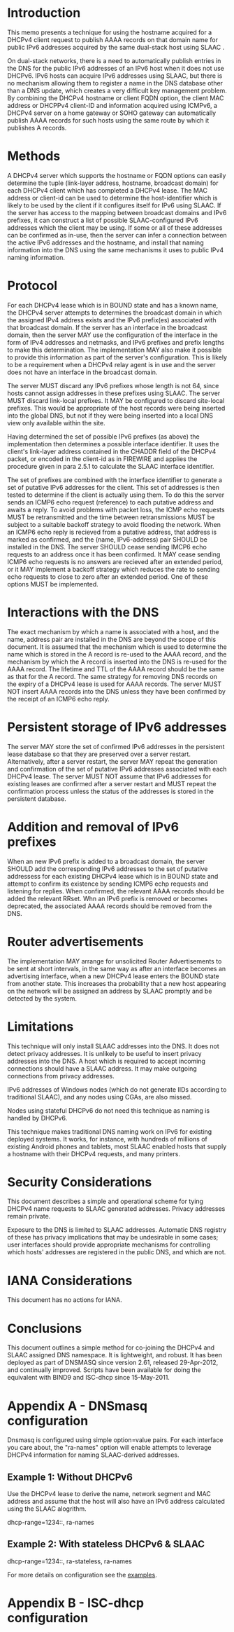 # Introduction

This memo presents a technique for using the hostname acquired for a
DHCPv4 [](#RFC2131) client request to publish AAAA records [](#RFC3596) on that domain name for
public IPv6 addresses acquired by the same dual-stack host using
SLAAC [](#RFC4862).

On dual-stack networks, there is a need to automatically publish
entries in the DNS for the public IPv6 addresses of an IPv6 host when
it does not use DHCPv6.  IPv6 hosts can acquire IPv6 addresses using
SLAAC, but there is no mechanism allowing them to register a name in
the DNS database other than a DNS update, which creates a very
difficult key management problem.  By combining the DHCPv4 hostname or
client FQDN option, the client MAC address or DHCPPv4 client-ID and  information 
acquired using ICMPv6, a DHCPv4 server on a home gateway or SOHO gateway can
automatically publish AAAA records for such hosts using the same route by which 
it publishes A records.

<?rfc toc="yes"?>
<?rfc symrefs="yes"?>
<?rfc sortrefs="yes"?>
<?rfc subcompact="no"?>
<?rfc compact="yes"?>
<?rfc comments="yes"?>

# Methods

A DHCPv4 server which supports the hostname or FQDN options can easily determine 
the tuple (link-layer address, hostname, broadcast domain) for each DHCPv4 client which has 
completed a DHCPv4 lease. The MAC address or client-id can be used to determine the
host-identifier which is likely to be used by the client if it configures itself 
for IPv6 using SLAAC. If the server has access to the mapping between broadcast domains and 
IPv6 prefixes, it can construct a list of possible SLAAC-configured IPv6 addresses which the 
client may be using. If some or all of these addresses can be confirmed as in-use, then the 
server can infer a connection between the active IPv6 addresses and the hostname, and 
install that naming information into the DNS using the same mechanisms it uses to public 
IPv4 naming information.

# Protocol

For each DHCPv4 lease which is in BOUND state and has a known name, the DHCPv4 server 
attempts to determines the broadcast domain in which the assigned IPv4 
address exists and the IPv6 prefix(es) associated with that broadcast domain. 
If the server has an interface in the broadcast domain, then the server MAY 
use the configuration of the interface in the form of IPv4 addresses and netmasks, and 
IPv6 prefixes and prefix lengths to make this determination. The implementation
MAY also make it possible to provide this information as part of the server's
configuration. This is likely to be a requirement when a DHCPv4 relay agent is in use and the server
does not have an interface in the broadcast domain. 

The server MUST discard any IPv6 prefixes whose length is not 64,
since hosts cannot assign addresses in these prefixes using SLAAC. The server MUST discard link-local prefixes. It MAY be configured to discard site-local prefixes. This would be appropriate of the host records were being inserted into the global DNS, but not if they were being inserted into a local DNS view only available within the site.

Having determined the set of possible IPv6 prefixes (as above) the implementation then determines
a possible interface identifier. It uses the client's link-layer address contained in the CHADDR field of the DHCPv4 [](#RFC2131)
packet, or encoded in the client-id as in FIREWIRE [](#RFC3146) and applies the procedure
given in [](#RFC4291) para 2.5.1 to calculate the SLAAC interface identifier.

The set of prefixes are combined with the interface identifier to generate a set of putative IPv6 addresses for the client. This set of addresses is then tested to determine if the client is actually using them. To do this the server sends an ICMP6 echo request (reference) to each putative address and awaits a reply. To avoid problems with packet loss, the 
ICMP echo requests MUST be retransmitted and the time between retransmissions MUST be subject to a suitable backoff strategy to avoid flooding the network. When an ICMP6 echo reply is recieved from a putative address, that address is marked as confirmed, and the (name, IPv6-address) pair SHOULD be installed in the DNS. The server SHOULD cease sending IMCP6 echo requests to an address once it has been confirmed. It MAY cease sending ICMP6 echo requests is no answers are recieved after an extended period, or it MAY implement a backoff strategy which reduces the rate to sending echo requests to close to zero after an extended period. One of these options MUST be implemented.

# Interactions with the DNS

The exact mechanism by which a name is associated with a host, and the name, address pair are installed in the DNS are 
beyond the scope of this document. It is assumed that the mechanism which is used to determine the name which is stored in the A record is re-used to the AAAA record, and the mechanism by which the A record is inserted into the DNS is re-used for the AAAA record. The lifetime and TTL of the AAAA record should be the same as that for the A record. The same strategy for removing DNS records on the expiry of a DHCPv4 lease is used for AAAA records. The
server MUST NOT insert AAAA records into the DNS unless they have been confirmed by the receipt of an ICMP6 echo reply. 

# Persistent storage of IPv6 addresses

The server MAY store the set of confirmed IPv6 addresses in the persistent lease database so that they are preserved over a server restart. Alternatively, after a server restart, the server MAY  repeat the generation and confirmation of the set of putative IPv6 addresses associated with each DHCPv4 lease. The server MUST NOT assume that IPv6 addresses for existing leases are confirmed after a server restart and MUST repeat the confirmation process unless the status of the addresses is stored in the persistent database. 

# Addition and removal of IPv6 prefixes

When an new IPv6 prefix is added to a broadcast domain, the server SHOULD add the corresponding IPv6 addresses to the set of putative addressess for each existing DHCPv4 lease which is in BOUND state and attempt to confirm its existence by sending ICMP6 echp requests and listening for replies. When confirmed, the relevant AAAA records should be added the relevant RRset. Whn an IPv6 prefix is removed or becomes deprecated, the associated AAAA records should be removed from the DNS.

# Router advertisements

The implementation MAY arrange for unsolicited Router Advertisements to be sent at short intervals, in the same way as after an interface becomes an advertising interface, when a new DHCPv4 lease enters the BOUND state from another state. This increases tha probability that a new host appearing on the network will be assigned an address by SLAAC  promptly and be detected by the system.

# Limitations

This technique will only install SLAAC addresses into the DNS. It does not detect 
privacy addresses. It is unlikely to be useful to insert privacy addresses into the DNS. A host which
is required to accept incoming connections should have a SLAAC address. It may make outgoing connections
from privacy addresses.

IPv6 addresses of Windows nodes (which do not generate IIDs according
to traditional SLAAC), and any nodes using CGAs, are also missed.

Nodes using stateful DHCPv6 do not need this technique as naming
is handled by DHCPv6.

This technique makes traditional DNS naming work on IPv6 for existing
deployed systems. It works, for instance, with hundreds of millions of
existing Android phones and tablets, most SLAAC enabled hosts that
supply a hostname with their DHCPv4 requests, and many printers.

# Security Considerations

This document describes a simple and operational scheme for tying
DHCPv4 name requests to SLAAC generated addresses. Privacy addresses
remain private.

Exposure to the DNS is limited to SLAAC addresses. Automatic DNS
registry of these has privacy implications that may be undesirable in
some cases; user interfaces should provide appropriate mechanisms for
controlling which hosts' addresses are registered in the public DNS,
and which are not.

# IANA Considerations

This document has no actions for IANA.

# Conclusions

This document outlines a simple method for co-joining the DHCPv4 and
SLAAC assigned DNS namespace. It is lightweight, and robust. It has
been deployed as part of DNSMASQ since version 2.61, released
29-Apr-2012, and continually improved.  Scripts have been available
for doing the equivalent with BIND9 and ISC-dhcp since 15-May-2011.

# Appendix A - DNSmasq configuration

Dnsmasq is configured using simple option=value pairs. For each
interface you care about, the "ra-names" option will enable attempts
to leverage DHCPv4 information for naming SLAAC-derived addresses.

## Example 1: Without DHCPv6

Use the DHCPv4 lease to derive the name, network segment and MAC
address and assume that the host will also have an IPv6 address
calculated using the SLAAC alogrithm.

dhcp-range=1234::, ra-names

## Example 2: With stateless DHCPv6 & SLAAC

dhcp-range=1234::, ra-stateless, ra-names

For more details on configuration see the [examples](http://www.thekelleys.org.uk/dnsmasq/docs/dnsmasq.conf.example).

# Appendix B - ISC-dhcp configuration


